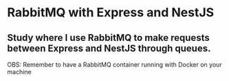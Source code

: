 # RabbitMQ with Express and NestJS

## Study where I use RabbitMQ to make requests between Express and NestJS through queues.

OBS: Remember to have a RabbitMQ container running with Docker on your machine
